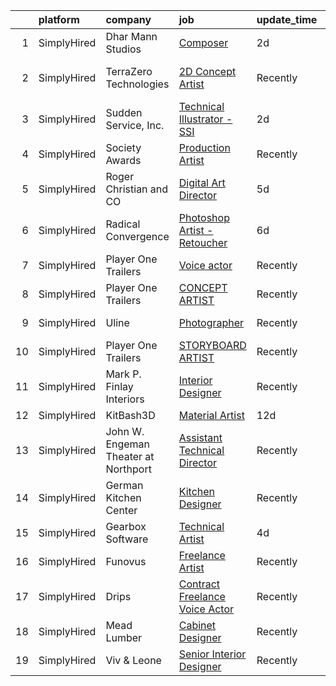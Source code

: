 

|    | platform    | company                              | job                                                                                                                                         | update_time   | location                   |
|---:|:------------|:-------------------------------------|:--------------------------------------------------------------------------------------------------------------------------------------------|:--------------|:---------------------------|
|  1 | SimplyHired | Dhar Mann Studios                    | [Composer](https://www.simplyhired.com/job/kwnQizPKE2LWUNb9f3K8PYHHcdtl229KHnwtTdltx_GNXod3JOqHtw?q=technical+artist)                       | 2d            | Burbank, CA                |
|  2 | SimplyHired | TerraZero Technologies               | [2D Concept Artist](https://www.simplyhired.com/job/kKuEaJxK-EH_5plcVweJTozcwVfx4WBOqAf7eFg_GSw1dhB8dBj2Pw?q=technical+artist)              | Recently      | Los Angeles, CA            |
|  3 | SimplyHired | Sudden Service, Inc.                 | [Technical Illustrator - SSI](https://www.simplyhired.com/job/56ANAnK47WX2rfgj5yY7jrM23pUx36iQx9uJ_dv172jrfrU-p_IVew?q=technical+artist)    | 2d            | Louisville, MS +1 location |
|  4 | SimplyHired | Society Awards                       | [Production Artist](https://www.simplyhired.com/job/34oM_BxVK3JeuTdNEsFR5T0qPAgbuynWO_MJbvBXFOx-US7AuZbdlw?q=technical+artist)              | Recently      | Grove, OK                  |
|  5 | SimplyHired | Roger Christian and CO               | [Digital Art Director](https://www.simplyhired.com/job/CBUdYOe1K7MSrl71TsOUJayObvUCyw5Ek_n5S77fEhKU6sS47oJ6Fw?q=technical+artist)           | 5d            | San Antonio, TX            |
|  6 | SimplyHired | Radical Convergence                  | [Photoshop Artist - Retoucher](https://www.simplyhired.com/job/pyKDrH4uTqWHLu-HVFwLJT05jgQz0xQyn-s5osm1jtHVRl06NUke5g?q=technical+artist)   | 6d            | Herndon, VA                |
|  7 | SimplyHired | Player One Trailers                  | [Voice actor](https://www.simplyhired.com/job/spDD-EJ3TjYBjE8eMRZ9eEmKaVlWQD6z3yRQeU5qhxOkgExTKczNWQ?q=technical+artist)                    | Recently      | Bellingham, WA             |
|  8 | SimplyHired | Player One Trailers                  | [CONCEPT ARTIST](https://www.simplyhired.com/job/NHSymmraphyw8uHdSkV5Et_VVAdt0q4UIaYh_zD91KukT2nlM8P-Uw?q=technical+artist)                 | Recently      | Bellingham, WA             |
|  9 | SimplyHired | Uline                                | [Photographer](https://www.simplyhired.com/job/rkLdXmZMBKHE4yBxRSwgMAeuyVMN9XXbMhPAgPYF4fb1TX8Fj5SwCg?q=technical+artist)                   | Recently      | Pleasant Prairie, WI       |
| 10 | SimplyHired | Player One Trailers                  | [STORYBOARD ARTIST](https://www.simplyhired.com/job/WsM3HESh11erc7gbrwmB9wOuLc4G8EpuzkIDIBZRmQv2tJ5MIdyzZQ?q=technical+artist)              | Recently      | Bellingham, WA             |
| 11 | SimplyHired | Mark P. Finlay Interiors             | [Interior Designer](https://www.simplyhired.com/job/ACgOSNiid54dHRncHMCwghe-aS3BcO9vqWd8eYePE-qHsahtdA-t3g?q=technical+artist)              | Recently      | Southport, CT              |
| 12 | SimplyHired | KitBash3D                            | [Material Artist](https://www.simplyhired.com/job/DyMSuZ6WE_5YluK2AP2TgrY5F18ddYYKeqNmNOTh3Kc7Q2bnlhQ4AA?q=technical+artist)                | 12d           | Remote                     |
| 13 | SimplyHired | John W. Engeman Theater at Northport | [Assistant Technical Director](https://www.simplyhired.com/job/F4y5vdNYUrxikMnSUcK90rP3Ci9U65A5VH8NyWM_lXJ5gmyatX1GdQ?q=technical+artist)   | Recently      | Northport, NY              |
| 14 | SimplyHired | German Kitchen Center                | [Kitchen Designer](https://www.simplyhired.com/job/7XtCKGhQaOS2ohTq-db3ztXle3xZZdQIsEnCeiHeCR9Qu7DH2tFHNg?q=technical+artist)               | Recently      | Seattle, WA                |
| 15 | SimplyHired | Gearbox Software                     | [Technical Artist](https://www.simplyhired.com/job/oX6wwhHClAr6HhPyGTqEJ75KamVZEsGdeyPY1RHb_mHxLjKGE-6HZA?q=technical+artist)               | 4d            | Frisco, TX                 |
| 16 | SimplyHired | Funovus                              | [Freelance Artist](https://www.simplyhired.com/job/wucjFvZG2JRNmwrYnLbwDVT3_DRVHLxMd8BzmWlUbytgTfm8cythdg?q=technical+artist)               | Recently      | Remote                     |
| 17 | SimplyHired | Drips                                | [Contract Freelance Voice Actor](https://www.simplyhired.com/job/7jeiXMW5S4a7n441oHbjxUSA_PhBbdDYu9wrMZGFIRdG7hS6jTErJQ?q=technical+artist) | Recently      | Remote                     |
| 18 | SimplyHired | Mead Lumber                          | [Cabinet Designer](https://www.simplyhired.com/job/FDC5kXVP7k2NtMzXz-anB75MbWASU9wjfyacIf56q67_rQAeSro0dA?q=technical+artist)               | Recently      | Manhattan, KS              |
| 19 | SimplyHired | Viv & Leone                          | [Senior Interior Designer](https://www.simplyhired.com/job/KgdzxF0lSL5IggYhxXWeZqmlSszWpv2LzswrTmx7qMOOBCvlDwEfLw?q=technical+artist)       | Recently      | Solana Beach, CA           |